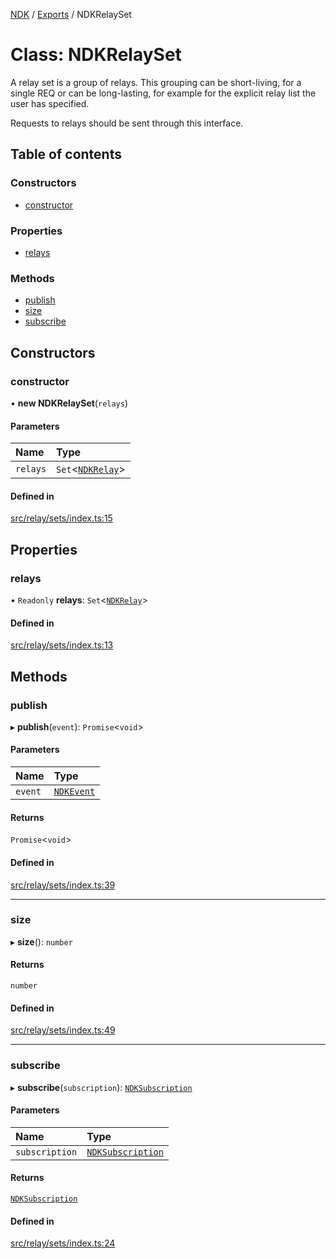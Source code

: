 [NDK](../README.md) / [Exports](../modules.md) / NDKRelaySet

# Class: NDKRelaySet

A relay set is a group of relays. This grouping can be short-living, for a single
REQ or can be long-lasting, for example for the explicit relay list the user
has specified.

Requests to relays should be sent through this interface.

## Table of contents

### Constructors

- [constructor](NDKRelaySet.md#constructor)

### Properties

- [relays](NDKRelaySet.md#relays)

### Methods

- [publish](NDKRelaySet.md#publish)
- [size](NDKRelaySet.md#size)
- [subscribe](NDKRelaySet.md#subscribe)

## Constructors

### constructor

• **new NDKRelaySet**(`relays`)

#### Parameters

| Name | Type |
| :------ | :------ |
| `relays` | `Set`<[`NDKRelay`](NDKRelay.md)\> |

#### Defined in

[src/relay/sets/index.ts:15](https://github.com/nostr-dev-kit/ndk/blob/4e41494/src/relay/sets/index.ts#L15)

## Properties

### relays

• `Readonly` **relays**: `Set`<[`NDKRelay`](NDKRelay.md)\>

#### Defined in

[src/relay/sets/index.ts:13](https://github.com/nostr-dev-kit/ndk/blob/4e41494/src/relay/sets/index.ts#L13)

## Methods

### publish

▸ **publish**(`event`): `Promise`<`void`\>

#### Parameters

| Name | Type |
| :------ | :------ |
| `event` | [`NDKEvent`](NDKEvent.md) |

#### Returns

`Promise`<`void`\>

#### Defined in

[src/relay/sets/index.ts:39](https://github.com/nostr-dev-kit/ndk/blob/4e41494/src/relay/sets/index.ts#L39)

___

### size

▸ **size**(): `number`

#### Returns

`number`

#### Defined in

[src/relay/sets/index.ts:49](https://github.com/nostr-dev-kit/ndk/blob/4e41494/src/relay/sets/index.ts#L49)

___

### subscribe

▸ **subscribe**(`subscription`): [`NDKSubscription`](NDKSubscription.md)

#### Parameters

| Name | Type |
| :------ | :------ |
| `subscription` | [`NDKSubscription`](NDKSubscription.md) |

#### Returns

[`NDKSubscription`](NDKSubscription.md)

#### Defined in

[src/relay/sets/index.ts:24](https://github.com/nostr-dev-kit/ndk/blob/4e41494/src/relay/sets/index.ts#L24)
